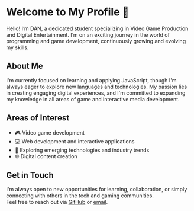 # Welcome to My Profile 👋

Hello! I’m DAN, a dedicated student specializing in Video Game Production and Digital Entertainment. I’m on an exciting journey in the world of programming and game development, continuously growing and evolving my skills.

## About Me

I'm currently focused on learning and applying JavaScript, though I'm always eager to explore new languages and technologies. My passion lies in creating engaging digital experiences, and I'm committed to expanding my knowledge in all areas of game and interactive media development.

## Areas of Interest

- 🎮 Video game development  
- 💻 Web development and interactive applications  
- 🚀 Exploring emerging technologies and industry trends  
- 🌐 Digital content creation  

## Get in Touch

I'm always open to new opportunities for learning, collaboration, or simply connecting with others in the tech and gaming communities.  
Feel free to reach out via [GitHub](https://github.com/nehemimosqueda520) or [email](mailto:nehemimosqueda8@gmail.com).


